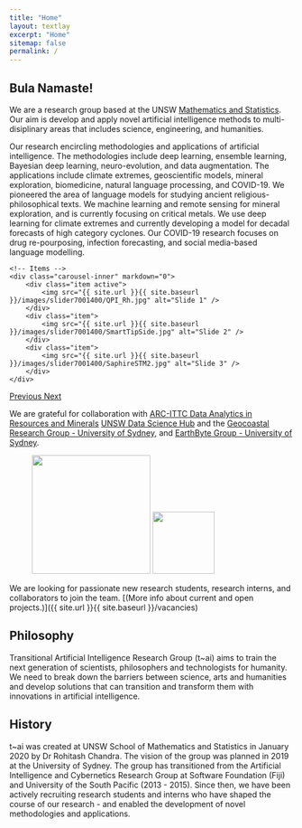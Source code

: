 ```yaml
---
title: "Home"
layout: textlay
excerpt: "Home"
sitemap: false
permalink: /
---
```


## Bula Namaste!

We are a  research group  based at the  UNSW [Mathematics and Statistics](https://www.unsw.edu.au/science/our-schools/maths). Our aim is develop and apply novel artificial intelligence methods to multi-disiplinary areas that includes science, engineering, and humanities.  

Our research encircling methodologies and applications of artificial intelligence. The methodologies include  deep learning, ensemble learning, Bayesian deep learning, neuro-evolution, and data augmentation. The applications include climate extremes, geoscientific models, mineral exploration, biomedicine, natural language processing, and  COVID-19. We pioneered the area of language models for studying ancient religious-philosophical texts.  We machine learning and remote sensing for mineral exploration, and is currently focusing on critical metals. We use  deep learning for climate extremes and currently developing a model for decadal forecasts of high category cyclones. Our COVID-19 research  focuses on drug re-pourposing, infection forecasting, and social media-based language modelling.


<div markdown="0" id="carousel" class="carousel slide" data-ride="carousel" data-interval="4000" data-pause="hover" >
    <!-- Menu -->
 

    <!-- Items -->
    <div class="carousel-inner" markdown="0">
        <div class="item active">
            <img src="{{ site.url }}{{ site.baseurl }}/images/slider7001400/QPI_Rh.jpg" alt="Slide 1" />
        </div>
        <div class="item">
            <img src="{{ site.url }}{{ site.baseurl }}/images/slider7001400/SmartTipSide.jpg" alt="Slide 2" />
        </div>
        <div class="item">
            <img src="{{ site.url }}{{ site.baseurl }}/images/slider7001400/SaphireSTM2.jpg" alt="Slide 3" />
        </div> 
    </div>
  <a class="left carousel-control" href="#carousel" role="button" data-slide="prev">
    <span class="glyphicon glyphicon-chevron-left" aria-hidden="true"></span>
    <span class="sr-only">Previous</span>
  </a>
  <a class="right carousel-control" href="#carousel" role="button" data-slide="next">
    <span class="glyphicon glyphicon-chevron-right" aria-hidden="true"></span>
    <span class="sr-only">Next</span>
  </a>
</div>


 


We are grateful for collaboration with [ARC-ITTC Data Analytics in Resources and Minerals]([www.nwo.nl](https://darecentre.org.au/)) [UNSW Data Science Hub](https://www.unsw.edu.au/research/udash) and the [Geocoastal Research Group - University of Sydney](https://grgusyd.org/), and  [EarthByte Group - University of Sydney](https://www.earthbyte.org/).

<figure class="fourth">
  <img src="{{ site.url }}{{ site.baseurl }}/images/logopic/Logo_Leiden.jpg" style="width: 210px">
  <img src="{{ site.url }}{{ site.baseurl }}/images/logopic/Logo_Nanofront.jpg" style="width: 110px"> 
</figure>

We are  looking for passionate new research students, research interns, and collaborators to join the team.  [(More info about current and open projects.)]({{ site.url }}{{ site.baseurl }}/vacancies)  


## Philosophy

Transitional  Artificial Intelligence Research Group (t~ai) aims to train the next generation of scientists, philosophers and technologists for humanity.  We need to break down the barriers between  science, arts and humanities and develop solutions that can transition and transform them with innovations in artificial intelligence. 

## History

t~ai was created at UNSW School of Mathematics and Statistics in January 2020 by Dr Rohitash Chandra. The vision of the group was planned in 2019 at the University of Sydney. The group has transitioned from the Artificial Intelligence and Cybernetics Research Group at Software Foundation (Fiji) and University of the South Pacific (2013 - 2015).  Since then, we have been actively recruiting research students and interns who have shaped the course of our research - and enabled the development of novel methodologies and applications. 
